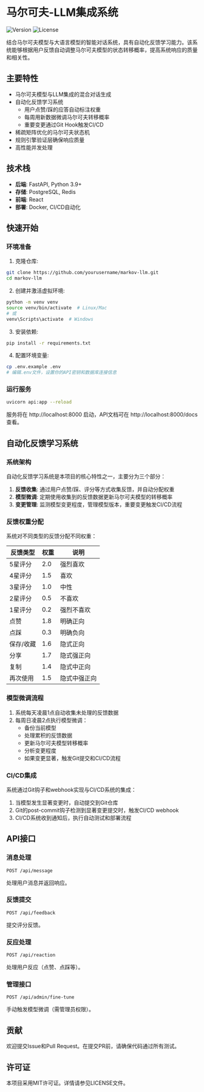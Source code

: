 # 马尔可夫-LLM集成系统

![Version](https://img.shields.io/badge/version-1.0.0-blue.svg)
![License](https://img.shields.io/badge/license-MIT-green.svg)

结合马尔可夫模型与大语言模型的智能对话系统，具有自动化反馈学习能力。该系统能够根据用户反馈自动调整马尔可夫模型的状态转移概率，提高系统响应的质量和相关性。

## 主要特性

- 马尔可夫模型与LLM集成的混合对话生成
- 自动化反馈学习系统
  - 用户点赞/踩的应答自动标注权重
  - 每周用新数据微调马尔可夫转移概率
  - 重要变更通过Git Hook触发CI/CD
- 稀疏矩阵优化的马尔可夫状态机
- 规则引擎验证层确保响应质量
- 高性能并发处理

## 技术栈

- **后端**: FastAPI, Python 3.9+
- **存储**: PostgreSQL, Redis
- **前端**: React
- **部署**: Docker, CI/CD自动化

## 快速开始

### 环境准备

1. 克隆仓库:
```bash
git clone https://github.com/yourusername/markov-llm.git
cd markov-llm
```

2. 创建并激活虚拟环境:
```bash
python -m venv venv
source venv/bin/activate  # Linux/Mac
# 或
venv\Scripts\activate  # Windows
```

3. 安装依赖:
```bash
pip install -r requirements.txt
```

4. 配置环境变量:
```bash
cp .env.example .env
# 编辑.env文件，设置你的API密钥和数据库连接信息
```

### 运行服务

```bash
uvicorn api:app --reload
```

服务将在 http://localhost:8000 启动，API文档可在 http://localhost:8000/docs 查看。

## 自动化反馈学习系统

### 系统架构

自动化反馈学习系统是本项目的核心特性之一，主要分为三个部分：

1. **反馈收集**: 通过用户点赞/踩、评分等方式收集反馈，并自动分配权重
2. **模型微调**: 定期使用收集到的反馈数据更新马尔可夫模型的转移概率
3. **变更管理**: 监测模型变更程度，管理模型版本，重要变更触发CI/CD流程

### 反馈权重分配

系统对不同类型的反馈分配不同权重：

| 反馈类型 | 权重 | 说明 |
|---------|------|------|
| 5星评分 | 2.0 | 强烈喜欢 |
| 4星评分 | 1.5 | 喜欢 |
| 3星评分 | 1.0 | 中性 |
| 2星评分 | 0.5 | 不喜欢 |
| 1星评分 | 0.2 | 强烈不喜欢 |
| 点赞 | 1.8 | 明确正向 |
| 点踩 | 0.3 | 明确负向 |
| 保存/收藏 | 1.6 | 隐式正向 |
| 分享 | 1.7 | 隐式强正向 |
| 复制 | 1.4 | 隐式中正向 |
| 再次使用 | 1.5 | 隐式中强正向 |

### 模型微调流程

1. 系统每天凌晨1点自动收集未处理的反馈数据
2. 每周日凌晨2点执行模型微调：
   - 备份当前模型
   - 处理累积的反馈数据
   - 更新马尔可夫模型转移概率
   - 分析变更程度
   - 如果变更显著，触发Git提交和CI/CD流程

### CI/CD集成

系统通过Git钩子和webhook实现与CI/CD系统的集成：

1. 当模型发生显著变更时，自动提交到Git仓库
2. Git的post-commit钩子检测到显著变更提交时，触发CI/CD webhook
3. CI/CD系统收到通知后，执行自动测试和部署流程

## API接口

### 消息处理

```
POST /api/message
```

处理用户消息并返回响应。

### 反馈提交

```
POST /api/feedback
```

提交评分反馈。

### 反应处理

```
POST /api/reaction
```

处理用户反应（点赞、点踩等）。

### 管理接口

```
POST /api/admin/fine-tune
```

手动触发模型微调（需管理员权限）。

## 贡献

欢迎提交Issue和Pull Request。在提交PR前，请确保代码通过所有测试。

## 许可证

本项目采用MIT许可证。详情请参见LICENSE文件。 